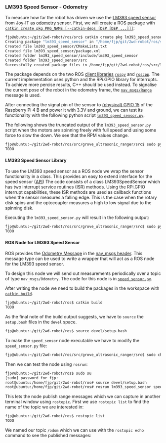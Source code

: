 ### LM393 Speed Sensor - Odometry

To measure how far the robot has driven we use the [LM393 speed sensor]() from Joy-IT as [odometry]() sensor.
First, we will create a ROS package with [`catkin create pkg PKG_NAME [--catkin-deps [DEP [DEP ...]]]`](https://catkin-tools.readthedocs.io/en/latest/verbs/catkin_create.html#catkin-create-pkg):

```bash
fjp@ubuntu:~/git/2wd-robot/ros/src$ catkin create pkg lm393_speed_sensor --catkin-deps rospy roscpp nav_msgs
Creating package "lm393_speed_sensor" in "/home/fjp/git/2wd-robot/ros/src"...
Created file lm393_speed_sensor/CMakeLists.txt
Created file lm393_speed_sensor/package.xml
Created folder lm393_speed_sensor/include/lm393_speed_sensor
Created folder lm393_speed_sensor/src
Successfully created package files in /home/fjp/git/2wd-robot/ros/src/lm393_speed_sensor.
```

The package depends on the two ROS [client libraries](http://wiki.ros.org/Client%20Libraries) [`rospy`](http://wiki.ros.org/rospy) and [`roscpp`](http://wiki.ros.org/roscpp). The current implementation uses python and the RPi.GPIO library for interrupts. To achieve more percise results, C++ should be used instead. 
To signalise the current pose of the robot in the odometry frame, the [`nav_msgs/Range`](http://docs.ros.org/melodic/api/sensor_msgs/html/msg/Range.html) message is used.

After connecting the signal pin of the sensor to [(physical) GPIO 15](https://pinout.xyz/pinout/pin15_gpio22#) of the Raspberry Pi 4 B and power it with 3.3V and ground, we can test its functionality with the following python script [`lm393_speed_sensor.py`]().


The following shows the truncated output of the `lm393_speed_sensor.py` script when the motors are spinning freely with full speed and using some force to slow the down. We see that the RPM values change. 

```bash
fjp@ubuntu:~/git/2wd-robot/ros/src/grove_ultrasonic_ranger/src$ sudo python ultrasonic.py
TODO
``` 
#### LM393 Speed Sensor Library

To use the LM393 speed sensor as a ROS node we wrap the sensor functionality in a class.
This provides an easy to extend interface for the speed sensor ([API](https://en.wikipedia.org/wiki/Application_programming_interface))
The code consists of a class LM393SpeedSensor which has two interrupt service routines (ISR) methods.
Using the RPi.GPIO interrupt capabilities, these ISR methods are used as callback functions when the sensor measures a falling
edge. This is the case when the rotary disk spins and the optocoupler measures a high to low signal due to the spinning disk. 

Executing the `lm393_speed_sensor.py` will result in the following output:

```bash
fjp@ubuntu:~/git/2wd-robot/ros/src/grove_ultrasonic_ranger/src$ sudo python lm393_speed_sensor.py 
TODO
```

#### ROS Node for LM393 Speed Sensor

ROS provides the [Odometry Message](http://docs.ros.org/api/nav_msgs/html/msg/Odometry.html) in the 
[nav_msgs header](https://wiki.ros.org/sensor_msgs). 
This message type can be used to write a wrapper that will act as a ROS node for the LM393 speed sensor.

To design this node we will send out measurements periodically over a topic of type `nav_msgs/Odometry`.
The code for this node is in [`speed_sensor.py`](https://github.com/fjp/2wd-robot/blob/master/ros/src/lm393_speed_sensor/src/speed_sensor.py).


After writing the node we need to build the packages in the workspace with [`catkin build`](https://catkin-tools.readthedocs.io/en/latest/verbs/catkin_build.html).

```bash
fjp@ubuntu:~/git/2wd-robot/ros$ catkin build
TODO
```

As the final note of the build output suggests, we have to `source` the `setup.bash` files in the `devel` space.

```bash
fjp@ubuntu:~/git/2wd-robot/ros$ source devel/setup.bash
```

To make the `speed_sensor` node executable we have to modify the `speed_sensor.py` file:

```bash
fjp@ubuntu:~/git/2wd-robot/ros/src/grove_ultrasonic_ranger/src$ sudo chmod a+x speed_sensor.py
```

Then we can test the node using `rosrun`:

```bash
fjp@ubuntu:~/git/2wd-robot/ros$ sudo su
[sudo] password for fjp:
root@ubuntu:/home/fjp/git/2wd-robot/ros# source devel/setup.bash 
root@ubuntu:/home/fjp/git/2wd-robot/ros# rosrun lm393_speed_sensor speed_sensor.py 
```

This lets the node publish range messages which we can capture in another terminal window using `rostopic`.
First we use `rostopic list` to find the name of the topic we are interested in:

```bash
fjp@ubuntu:~/git/2wd-robot/ros$ rostopic list
TODO
```

We named our topic `/odom` which we can use with the `rostopic echo` command to see the published messages:

